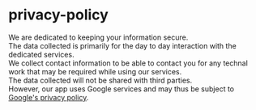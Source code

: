 # privacy-policy

We are dedicated to keeping your information secure. <br />
The data collected is primarily for the day to day interaction with the dedicated services. <br />
We collect contact information to be able to contact you for any technal work that may be required while using our services. <br />
The data collected will not be shared with third parties. <br />
However, our app uses Google services and may thus be subject to <a className="App-link" target="_blank" href="https://policies.google.com/privacy">Google's privacy policy</a>.
